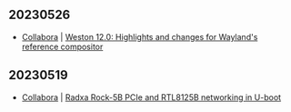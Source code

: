 ## 20230526
- [Collabora](https://www.collabora.com/news-and-blog/) | [Weston 12.0: Highlights and changes for Wayland's reference compositor](https://www.collabora.com/news-and-blog/news-and-events/weston-12-highlights-and-changes.html)

## 20230519
- [Collabora](https://www.collabora.com/news-and-blog/) | [Radxa Rock-5B PCIe and RTL8125B networking in U-boot](https://www.collabora.com/news-and-blog/blog/2023/05/18/radxa-rock-5b-pcie-rtl8125b-networking-uboot/)

